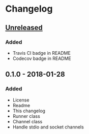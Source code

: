 # Changelog

## [Unreleased]
### Added
- Travis CI badge in README
- Codecov badge in README

## 0.1.0 - 2018-01-28
### Added
- License
- Readme
- This changelog
- Runner class
- Channel class
- Handle stdio and socket channels

[Unreleased]: https://github.com/aragaer/scheduler/compare/v0.1.0...HEAD

